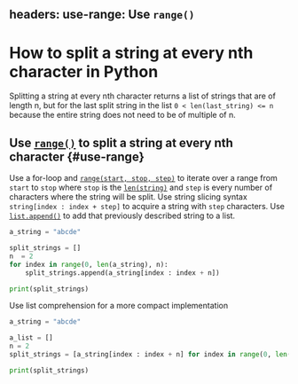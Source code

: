 headers:
  use-range: Use `range()`
---
# How to split a string at every nth character in Python
Splitting a string at every nth character returns a list of strings that are of length n, but for the last split string in the list `0 < len(last_string) <= n` because the entire string does not need to be of multiple of n.

## Use [`range()`](kite-sym:builtins.range) to split a string at every nth character {#use-range}
Use a for-loop and [`range(start, stop, step)`](kite-sym:builtins.range) to iterate over a range from `start` to `stop` where `stop` is the [`len(string)`](kite-sym:builtins.len) and `step` is every number of characters where the string will be split. Use string slicing syntax `string[index : index + step]` to acquire a string with `step` characters. Use [`list.append()`](kite-sym:builtins.list.append) to add that previously described string to a list.

```python
a_string = "abcde"

split_strings = []
n  = 2
for index in range(0, len(a_string), n):
    split_strings.append(a_string[index : index + n])

print(split_strings)
```
Use list comprehension for a more compact implementation
```python
a_string = "abcde"

a_list = []
n = 2
split_strings = [a_string[index : index + n] for index in range(0, len(a_string), n)]

print(split_strings)
```
